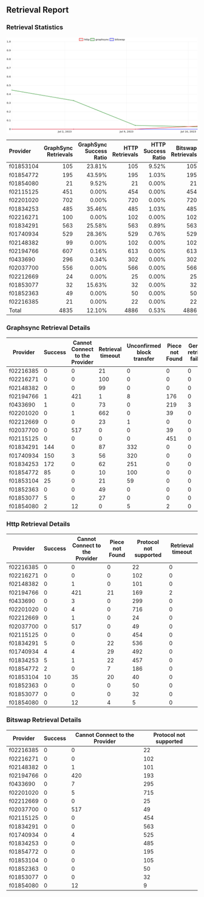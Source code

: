 ## Retrieval Report
### Retrieval Statistics
<img src="https://raw.githubusercontent.com/data-preservation-programs/filplus-checker-assets/main/filecoin-project/filecoin-plus-large-datasets/issues/2055/1689738798285.png"/>

| Provider  | GraphSync Retrievals | GraphSync Success Ratio | HTTP Retrievals | HTTP Success Ratio | Bitswap Retrievals | Bitswap Success Ratio |
| :-------- | -------------------: | ----------------------: | --------------: | -----------------: | -----------------: | --------------------: |
| f01853104 |                  105 |                  23.81% |             105 |              9.52% |                105 |                 0.00% |
| f01854772 |                  195 |                  43.59% |             195 |              1.03% |                195 |                 0.00% |
| f01854080 |                   21 |                   9.52% |              21 |              0.00% |                 21 |                 0.00% |
| f02115125 |                  451 |                   0.00% |             454 |              0.00% |                454 |                 0.00% |
| f02201020 |                  702 |                   0.00% |             720 |              0.00% |                720 |                 0.00% |
| f01834253 |                  485 |                  35.46% |             485 |              1.03% |                485 |                 0.00% |
| f02216271 |                  100 |                   0.00% |             102 |              0.00% |                102 |                 0.00% |
| f01834291 |                  563 |                  25.58% |             563 |              0.89% |                563 |                 0.00% |
| f01740934 |                  529 |                  28.36% |             529 |              0.76% |                529 |                 0.00% |
| f02148382 |                   99 |                   0.00% |             102 |              0.00% |                102 |                 0.00% |
| f02194766 |                  607 |                   0.16% |             613 |              0.00% |                613 |                 0.00% |
| f0433690  |                  296 |                   0.34% |             302 |              0.00% |                302 |                 0.00% |
| f02037700 |                  556 |                   0.00% |             566 |              0.00% |                566 |                 0.00% |
| f02212669 |                   24 |                   0.00% |              25 |              0.00% |                 25 |                 0.00% |
| f01853077 |                   32 |                  15.63% |              32 |              0.00% |                 32 |                 0.00% |
| f01852363 |                   49 |                   0.00% |              50 |              0.00% |                 50 |                 0.00% |
| f02216385 |                   21 |                   0.00% |              22 |              0.00% |                 22 |                 0.00% |
| Total     |                 4835 |                  12.10% |            4886 |              0.53% |               4886 |                 0.00% |

### Graphsync Retrieval Details
| Provider  | Success | Cannot Connect to the Provider | Retrieval timeout | Unconfirmed block transfer | Piece not Found | General retrieval failure |
| --------- | ------- | ------------------------------ | ----------------- | -------------------------- | --------------- | ------------------------- |
| f02216385 | 0       | 0                              | 21                | 0                          | 0               | 0                         |
| f02216271 | 0       | 0                              | 100               | 0                          | 0               | 0                         |
| f02148382 | 0       | 0                              | 99                | 0                          | 0               | 0                         |
| f02194766 | 1       | 421                            | 1                 | 8                          | 176             | 0                         |
| f0433690  | 1       | 0                              | 73                | 0                          | 219             | 3                         |
| f02201020 | 0       | 1                              | 662               | 0                          | 39              | 0                         |
| f02212669 | 0       | 0                              | 23                | 1                          | 0               | 0                         |
| f02037700 | 0       | 517                            | 0                 | 0                          | 39              | 0                         |
| f02115125 | 0       | 0                              | 0                 | 0                          | 451             | 0                         |
| f01834291 | 144     | 0                              | 87                | 332                        | 0               | 0                         |
| f01740934 | 150     | 3                              | 56                | 320                        | 0               | 0                         |
| f01834253 | 172     | 0                              | 62                | 251                        | 0               | 0                         |
| f01854772 | 85      | 0                              | 10                | 100                        | 0               | 0                         |
| f01853104 | 25      | 0                              | 21                | 59                         | 0               | 0                         |
| f01852363 | 0       | 0                              | 49                | 0                          | 0               | 0                         |
| f01853077 | 5       | 0                              | 27                | 0                          | 0               | 0                         |
| f01854080 | 2       | 12                             | 0                 | 5                          | 2               | 0                         |

### Http Retrieval Details
| Provider  | Success | Cannot Connect to the Provider | Piece not Found | Protocol not supported | Retrieval timeout |
| --------- | ------- | ------------------------------ | --------------- | ---------------------- | ----------------- |
| f02216385 | 0       | 0                              | 0               | 22                     | 0                 |
| f02216271 | 0       | 0                              | 0               | 102                    | 0                 |
| f02148382 | 0       | 1                              | 0               | 101                    | 0                 |
| f02194766 | 0       | 421                            | 21              | 169                    | 2                 |
| f0433690  | 0       | 3                              | 0               | 299                    | 0                 |
| f02201020 | 0       | 4                              | 0               | 716                    | 0                 |
| f02212669 | 0       | 1                              | 0               | 24                     | 0                 |
| f02037700 | 0       | 517                            | 0               | 49                     | 0                 |
| f02115125 | 0       | 0                              | 0               | 454                    | 0                 |
| f01834291 | 5       | 0                              | 22              | 536                    | 0                 |
| f01740934 | 4       | 4                              | 29              | 492                    | 0                 |
| f01834253 | 5       | 1                              | 22              | 457                    | 0                 |
| f01854772 | 2       | 0                              | 7               | 186                    | 0                 |
| f01853104 | 10      | 35                             | 20              | 40                     | 0                 |
| f01852363 | 0       | 0                              | 0               | 50                     | 0                 |
| f01853077 | 0       | 0                              | 0               | 32                     | 0                 |
| f01854080 | 0       | 12                             | 4               | 5                      | 0                 |

### Bitswap Retrieval Details
| Provider  | Success | Cannot Connect to the Provider | Protocol not supported |
| --------- | ------- | ------------------------------ | ---------------------- |
| f02216385 | 0       | 0                              | 22                     |
| f02216271 | 0       | 0                              | 102                    |
| f02148382 | 0       | 1                              | 101                    |
| f02194766 | 0       | 420                            | 193                    |
| f0433690  | 0       | 7                              | 295                    |
| f02201020 | 0       | 5                              | 715                    |
| f02212669 | 0       | 0                              | 25                     |
| f02037700 | 0       | 517                            | 49                     |
| f02115125 | 0       | 0                              | 454                    |
| f01834291 | 0       | 0                              | 563                    |
| f01740934 | 0       | 4                              | 525                    |
| f01834253 | 0       | 0                              | 485                    |
| f01854772 | 0       | 0                              | 195                    |
| f01853104 | 0       | 0                              | 105                    |
| f01852363 | 0       | 0                              | 50                     |
| f01853077 | 0       | 0                              | 32                     |
| f01854080 | 0       | 12                             | 9                      |
